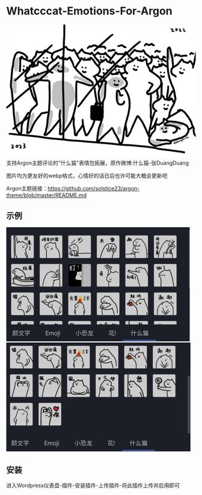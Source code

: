 # Whatcccat-Emotions-For-Argon

![screenshot](https://raw.githubusercontent.com/wzh4869/Whatcccat-Emotions-For-Argon/master/screenshot/875694388ef5880c2a2966da7eddd0a5.jpg)
支持Argon主题评论的"什么猫"表情包拓展，原作微博:什么猫-张DuangDuang

图片均为更友好的webp格式，心情好的话日后也许可能大概会更新吧

Argon主题链接：https://github.com/solstice23/argon-theme/blob/master/README.md


## 示例

![screenshot](https://raw.githubusercontent.com/wzh4869/Whatcccat-Emotions-For-Argon/master/screenshot/6666.png)
![screenshot](https://raw.githubusercontent.com/wzh4869/Whatcccat-Emotions-For-Argon/master/screenshot/66666.png)

## 安装

进入Wordpress仪表盘-插件-安装插件-上传插件-将此插件上传并启用即可
